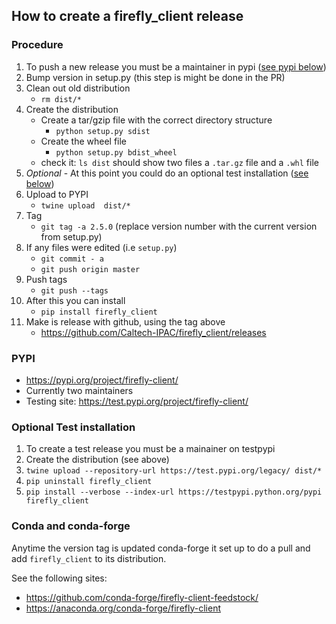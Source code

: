 ## How to create a firefly_client release

### Procedure
1. To push a new release you must be a maintainer in pypi ([see pypi below](#pypi))
1. Bump version in setup.py  (this step is might be done in the PR)
1. Clean out old distribution 
   - `rm dist/*`
1. Create the distribution
   - Create a tar/gzip file with the correct directory structure
      - `python setup.py sdist` 
   - Create the wheel file
      - `python setup.py bdist_wheel`
   - check it: `ls dist` should show two files a `.tar.gz` file and a `.whl` file
1. _Optional_ - At this point you could do an optional test installation ([see below](#optional-test-installation))
1. Upload to PYPI  
   - `twine upload  dist/*`
1. Tag
   -  `git tag -a 2.5.0`  (replace version number with the current version from setup.py)
1. If any files were edited (i.e `setup.py`) 
   - `git commit - a`
   - `git push origin master`
1. Push tags
   - `git push --tags`
1. After this you can install 
   - `pip install firefly_client`
1. Make is release with github, using the tag above
   - https://github.com/Caltech-IPAC/firefly_client/releases

### PYPI 

- https://pypi.org/project/firefly-client/
- Currently two maintainers
- Testing site: https://test.pypi.org/project/firefly-client/

### Optional Test installation

1. To create a test release you must be a mainainer on testpypi
1. Create the distribution (see above)
1. `twine upload --repository-url https://test.pypi.org/legacy/ dist/*`
1. `pip uninstall firefly_client`
1. `pip install --verbose --index-url https://testpypi.python.org/pypi firefly_client`

### Conda and conda-forge

Anytime the version tag is updated conda-forge it set up to do a pull and add `firefly_client` to its distribution.

See the following sites:
 - https://github.com/conda-forge/firefly-client-feedstock/
 - https://anaconda.org/conda-forge/firefly-client